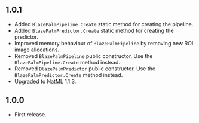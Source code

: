 ## 1.0.1
+ Added `BlazePalmPipeline.Create` static method for creating the pipeline.
+ Added `BlazePalmPredictor.Create` static method for creating the predictor.
+ Improved memory behaviour of `BlazePalmPipeline` by removing new ROI image allocations.
+ Removed `BlazePalmPipeline` public constructor. Use the `BlazePalmPipeline.Create` method instead.
+ Removed `BlazePalmPredictor` public constructor. Use the `BlazePalmPredictor.Create` method instead.
+ Upgraded to NatML 1.1.3.

## 1.0.0
+ First release.